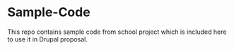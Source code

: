 # Sample-Code
This repo contains sample code from school project which is included here to use it in Drupal proposal.
